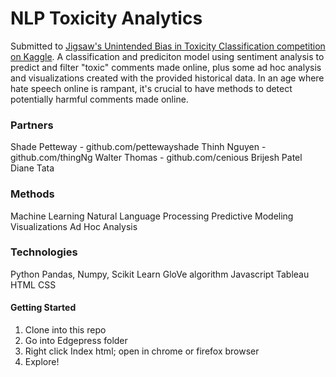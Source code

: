 # NLP Toxicity Analytics
Submitted to [Jigsaw's Unintended Bias in Toxicity Classification competition on Kaggle](https://www.kaggle.com/c/jigsaw-unintended-bias-in-toxicity-classification). A classification and prediciton model using sentiment analysis to predict and filter "toxic" comments made online, plus some ad hoc analysis and visualizations created with the provided historical data. In an age where hate speech online is rampant, it's crucial to have methods to detect potentially harmful comments made online. 


### Partners
Shade Petteway - github.com/pettewayshade
Thinh Nguyen - github.com/thingNg
Walter Thomas - github.com/cenious
Brijesh Patel
Diane Tata

### Methods
Machine Learning
Natural Language Processing
Predictive Modeling
Visualizations
Ad Hoc Analysis

### Technologies
Python
Pandas, Numpy, Scikit Learn
GloVe algorithm 
Javascript
Tableau
HTML
CSS

#### Getting Started
1) Clone into this repo
2) Go into Edgepress folder 
3) Right click Index html; open in chrome or firefox browser 
4) Explore! 
